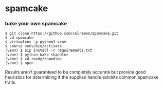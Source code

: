 # spamcake

### bake your own spamcake
```
$ git clone https://github.com/calramos/spamcake.git
$ cd spamcake
$ virtualenv -p python3 venv
$ source venv/bin/activate
(venv) $ pip install -r requirements.txt
(venv) $ python bake <handle>
(venv) $ cd ready/<handle>
(venv) $ open .
```

Results aren't guaranteed to be completely accurate but provide good heuristics for determining if
the supplied handle exhibits common spamcake traits.
